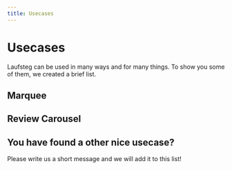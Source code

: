 ```yaml
---
title: Usecases
---
```


# Usecases

Laufsteg can be used in many ways and for many things. To show you some of them, we created a brief list.



## Marquee

## Review Carousel







## You have found a other nice usecase?

Please write us a short message and we will add it to this list!